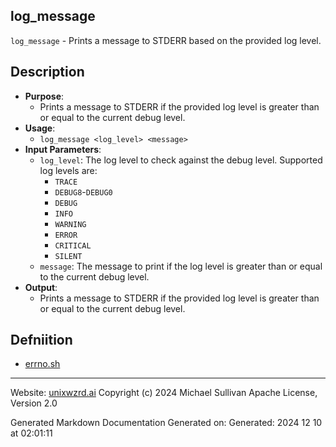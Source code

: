 ## log_message
 `log_message` - Prints a message to STDERR based on the provided log level.
## Description
- **Purpose**: 
  - Prints a message to STDERR if the provided log level is greater than or equal to the current debug level.
- **Usage**: 
  - `log_message <log_level> <message>`
- **Input Parameters**: 
  - `log_level`: The log level to check against the debug level. Supported log levels are:
    - `TRACE`
    - `DEBUG8`-`DEBUG0`
    - `DEBUG`
    - `INFO`
    - `WARNING`
    - `ERROR`
    - `CRITICAL`
    - `SILENT`
  - `message`: The message to print if the log level is greater than or equal to the current debug level.
- **Output**: 
  - Prints a message to STDERR if the provided log level is greater than or equal to the current debug level.

## Defniition 

* [errno.sh](../errno_sh.md)

---
Website: [unixwzrd.ai](https://unixwzrd.ai)
Copyright (c) 2024 Michael Sullivan
Apache License, Version 2.0

Generated Markdown Documentation
Generated on: Generated: 2024 12 10 at 02:01:11
